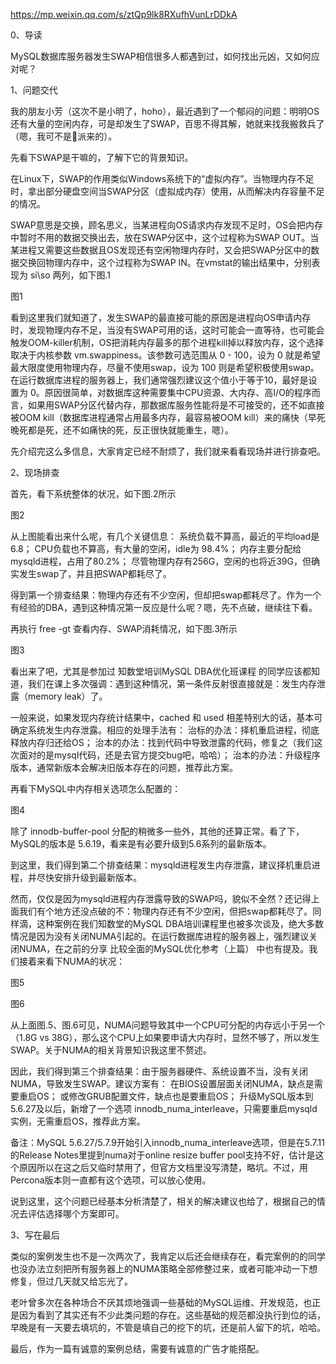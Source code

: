 https://mp.weixin.qq.com/s/ztQp9lk8RXufhVunLrDDkA

0、导读

MySQL数据库服务器发生SWAP相信很多人都遇到过，如何找出元凶，又如何应对呢？

1、问题交代

我的朋友小芳（这次不是小明了，hoho），最近遇到了一个郁闷的问题：明明OS还有大量的空闲内存，可是却发生了SWAP，百思不得其解，她就来找我搬救兵了（嗯，我可不是🐒派来的）。

先看下SWAP是干嘛的，了解下它的背景知识。

在Linux下，SWAP的作用类似Windows系统下的“虚拟内存”。当物理内存不足时，拿出部分硬盘空间当SWAP分区（虚拟成内存）使用，从而解决内存容量不足的情况。

SWAP意思是交换，顾名思义，当某进程向OS请求内存发现不足时，OS会把内存中暂时不用的数据交换出去，放在SWAP分区中，这个过程称为SWAP OUT。当某进程又需要这些数据且OS发现还有空闲物理内存时，又会把SWAP分区中的数据交换回物理内存中，这个过程称为SWAP IN。在vmstat的输出结果中，分别表现为 si\so 两列，如下图.1

图1

看到这里我们就知道了，发生SWAP的最直接可能的原因是进程向OS申请内存时，发现物理内存不足，当没有SWAP可用的话，这时可能会一直等待，也可能会触发OOM-killer机制，OS把消耗内存最多的那个进程kill掉以释放内存，这个选择取决于内核参数 vm.swappiness。该参数可选范围从 0 - 100，设为 0 就是希望最大限度使用物理内存，尽量不使用swap，设为 100 则是希望积极使用swap。在运行数据库进程的服务器上，我们通常强烈建议这个值小于等于10，最好是设置为 0。原因很简单，对数据库这种需要集中CPU资源、大内存、高I/O的程序而言，如果用SWAP分区代替内存，那数据库服务性能将是不可接受的，还不如直接被OOM kill（数据库进程通常占用最多内存，最容易被OOM kill）来的痛快（早死晚死都是死，还不如痛快的死，反正很快就能重生，嗯）。

先介绍完这么多信息，大家肯定已经不耐烦了，我们就来看看现场并进行排查吧。

2、现场排查

首先，看下系统整体的状况，如下图.2所示


图2

从上图能看出来什么呢，有几个关键信息：
系统负载不算高，最近的平均load是6.8；
CPU负载也不算高，有大量的空闲，idle为 98.4%；
内存主要分配给mysqld进程，占用了80.2%；
尽管物理内存有256G，空闲的也将近39G，但确实发生swap了，并且把SWAP都耗尽了。


得到第一个排查结果：物理内存还有不少空闲，但却把swap都耗尽了。作为一个有经验的DBA，遇到这种情况第一反应是什么呢？嗯，先不点破，继续往下看。

再执行 free -gt 查看内存、SWAP消耗情况，如下图.3所示


图3

看出来了吧，尤其是参加过 知数堂培训MySQL DBA优化班课程 的同学应该都知道，我们在课上多次强调：遇到这种情况，第一条件反射很直接就是：发生内存泄露（memory leak）了。

一般来说，如果发现内存统计结果中，cached 和 used 相差特别大的话，基本可确定系统发生内存泄露。相应的处理手法有：
治标的办法：择机重启进程，彻底释放内存归还给OS；
治本的办法：找到代码中导致泄露的代码，修复之（我们这次面对的是mysql代码，还是去官方提交bug吧，哈哈）；
治本的办法：升级程序版本，通常新版本会解决旧版本存在的问题，推荐此方案。


再看下MySQL中内存相关选项怎么配置的：


图4

除了 innodb-buffer-pool 分配的稍微多一些外，其他的还算正常。看了下，MySQL的版本是 5.6.19，看来是有必要升级到5.6系列的最新版本。

到这里，我们得到第二个排查结果：mysqld进程发生内存泄露，建议择机重启进程，并尽快安排升级到最新版本。

然而，仅仅是因为mysqld进程内存泄露导致的SWAP吗，貌似不全然？还记得上面我们有个地方还没点破的不：物理内存还有不少空闲，但把swap都耗尽了。同样滴，这种案例在我们知数堂的MySQL DBA培训课程里也被多次谈及，绝大多数情况是因为没有关闭NUMA引起的。在运行数据库进程的服务器上，强烈建议关闭NUMA，在之前的分享 比较全面的MySQL优化参考（上篇） 中也有提及。我们接着来看下NUMA的状况：


图5


图6

从上面图.5、图.6可见，NUMA问题导致其中一个CPU可分配的内存远小于另一个（1.8G vs 38G），那么这个CPU上如果要申请大内存时，显然不够了，所以发生SWAP。关于NUMA的相关背景知识我这里不赘述。

因此，我们得到第三个排查结果：由于服务器硬件、系统设置不当，没有关闭NUMA，导致发生SWAP。建议方案有：
在BIOS设置层面关闭NUMA，缺点是需要重启OS；
或修改GRUB配置文件，缺点也是要重启OS；
升级MySQL版本到5.6.27及以后，新增了一个选项 innodb_numa_interleave，只需要重启mysqld实例，无需重启OS，推荐此方案。

备注：MySQL 5.6.27/5.7.9开始引入innodb_numa_interleave选项，但是在5.7.11的Release Notes里提到numa对于online resize buffer pool支持不好，估计是这个原因所以在这之后又临时禁用了，但官方文档里没写清楚，略坑。不过，用Percona版本则一直都有这个选项，可以放心使用。

说到这里，这个问题已经基本分析清楚了，相关的解决建议也给了，根据自己的情况去评估选择哪个方案即可。

3、写在最后

类似的案例发生也不是一次两次了，我肯定以后还会继续存在，看完案例的的同学也没办法立刻把所有服务器上的NUMA策略全部修整过来，或者可能冲动一下想修复，但过几天就又给忘光了。

老叶曾多次在各种场合不厌其烦地强调一些基础的MySQL运维、开发规范，也正是因为看到了其实还有不少此类问题的存在。这些基础的规范都没执行到位的话，早晚是有一天要去填坑的，不管是填自己的挖下的坑，还是前人留下的坑，哈哈。

最后，作为一篇有诚意的案例总结，需要有诚意的广告才能搭配。
